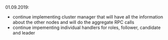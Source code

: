 01.09.2019:
- continue implementing cluster manager that will have all the information about the other nodes and will do the aggregate RPC calls
- continue impementing individual handlers for roles, follower, candidate and leader